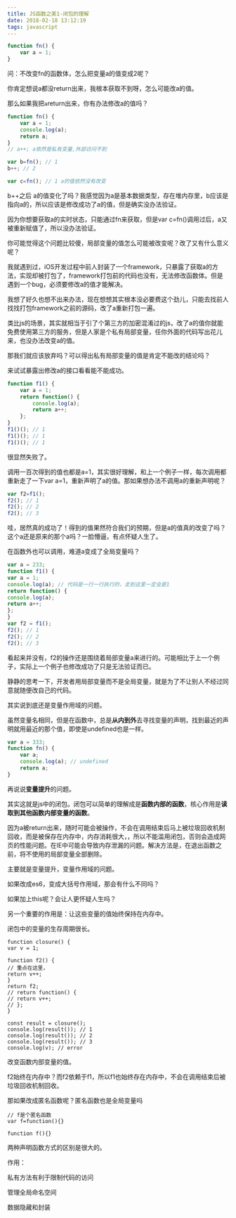 ```yaml
---
title: JS函数之美1-闭包的理解
date: 2018-02-18 13:12:19
tags: javascript
---
```

```js
function fn() {
	var a = 1;
}
```

问：不改变fn的函数体，怎么把变量a的值变成2呢？

你肯定想说a都没return出来，我根本获取不到呀，怎么可能改a的值。

那么如果我把`a`return出来，你有办法修改a的值吗？
<!-- more -->

```js
function fn() {
	var a = 1;
	console.log(a);
	return a;
}
// a++; a依然是私有变量,外部访问不到

var b=fn(); // 1
b++; // 2

var c=fn(); // 1 a的值依然没有改变
```

b++之后 a的值变化了吗？我感觉因为a是基本数据类型，存在堆内存里，b应该是指向a的，所以应该是修改成功了a的值，但是确实没办法验证。

因为你想要获取a的实时状态，只能通过fn来获取，但是var c=fn\(\)调用过后，a又被重新赋值了，所以没办法验证。

你可能觉得这个问题比较傻，局部变量的值怎么可能被改变呢？改了又有什么意义呢？

我就遇到过，iOS开发过程中前人封装了一个framework，只暴露了获取a的方法，实现却被打包了，framework打包前的代码也没有，无法修改函数体。但是遇到一个bug，必须要修改a的值才能解决。

我想了好久也想不出来办法，现在想想其实根本没必要费这个劲儿，只能去找前人找找打包framework之前的源码，改了a重新打包一遍。

类比js的场景，其实就相当于引了个第三方的加密混淆过的js，改了a的值你就能免费使用第三方的服务，但是人家是个私有局部变量，任你外面的代码写出花儿来，也没办法改变a的值。

那我们就应该放弃吗？可以得出私有局部变量的值是肯定不能改的结论吗？

来试试暴露出修改a的接口看看能不能成功。

```js
function f1() {
	var a = 1;
	return function() {
		console.log(a);
		return a++;
	};
}
f1()(); // 1
f1()(); // 1
f1()(); // 1
```

很显然失败了。

调用一百次得到的值也都是a=1，其实很好理解，和上一个例子一样，每次调用都重新走了一下var a=1，重新声明了a的值。那如果想办法不调用a的重新声明呢？

```js
var f2=f1();
f2(); // 1
f2(); // 2
f2(); // 3
```

哇，居然真的成功了！得到的值果然符合我们的预期，但是a的值真的改变了吗？这个a还是原来的那个a吗？一脸懵逼，有点怀疑人生了。

在函数外也可以调用，难道a变成了全局变量吗？

```js
var a = 233;
function f1() {
var a = 1;
console.log(a); // 代码是一行一行执行的，走到这里一定会是1
return function() {
console.log(a);
return a++;
};
}
var f2 = f1();
f2(); // 1
f2(); // 2
f2(); // 3
```

看起来并没有，f2的操作还是围绕着局部变量a来进行的。可能相比于上一个例子，实际上一个例子也修改成功了只是无法验证而已。

静静的思考一下，开发者用局部变量而不是全局变量，就是为了不让别人不经过同意就随便改自己的代码。

其实说到底还是变量作用域的问题。

虽然变量名相同，但是在函数中，总是**从内到外**去寻找变量的声明，找到最近的声明就用最近的那个值，即使是undefined也是一样。

```js
var a = 333;
function fn() {
	var a;
	console.log(a); // undefined
	return a;
}
```

再说说**变量提升**的问题。

其实这就是js中的闭包。闭包可以简单的理解成是**函数内部的函数**，核心作用是**读取到其他函数内部变量的函数**。

因为a被return出来，随时可能会被操作，不会在调用结束后马上被垃圾回收机制回收，而是被保存在内存中，内存消耗很大，，所以不能滥用闭包，否则会造成网页的性能问题。在IE中可能会导致内存泄漏的问题。解决方法是，在退出函数之前，将不使用的局部变量全部删除。

主要就是变量提升，变量作用域的问题。

如果改成es6，变成大括号作用域，那会有什么不同吗？

如果加上this呢？会让人更怀疑人生吗？

另一个重要的作用是：让这些变量的值始终保持在内存中。

闭包中的变量的生存周期很长。

```
function closure() {
var v = 1;

function f2() {
// 重点在这里，
return v++;
}
return f2;
// return function() {
// return v++;
// };
}

const result = closure();
console.log(result()); // 1
console.log(result()); // 2
console.log(result()); // 3
console.log(v); // error
```

改变函数内部变量的值。



f2始终在内存中？而f2依赖于f1，所以f1也始终存在内存中，不会在调用结束后被垃圾回收机制回收。

那如果改成匿名函数呢？匿名函数也是全局变量吗

```
// f是个匿名函数
var f=function(){}

function f(){}
```

两种声明函数方式的区别是很大的。

作用：

私有方法有利于限制代码的访问

管理全局命名空间

数据隐藏和封装

